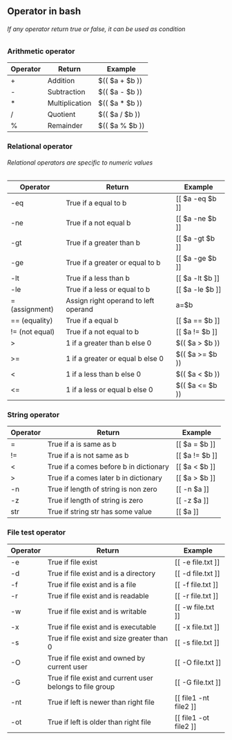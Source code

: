 ## Operator in bash
###### If any operator return true or false, it can be used as condition
### Arithmetic operator
| Operator | Return         | Example        |
|----------|----------------|----------------|
| +        | Addition       | $(( $a + $b )) |
| -        | Subtraction    | $(( $a - $b )) |
| *        | Multiplication | $(( $a * $b )) |
| /        | Quotient       | $(( $a / $b )) |
| %        | Remainder      | $(( $a % $b )) |

### Relational operator
###### Relational operators are specific to numeric values

| Operator       | Return                               | Example         |
|----------------|--------------------------------------|-----------------|
| -eq            | True if a equal to b                 | [[ $a -eq $b ]] |
| -ne            | True if a not equal b                | [[ $a -ne $b ]] |
| -gt            | True if a greater than b             | [[ $a -gt $b ]] |
| -ge            | True if a greater or equal to b      | [[ $a -ge $b ]] |
| -lt            | True if a less than b                | [[ $a -lt $b ]] |
| -le            | True if a less or equal to b         | [[ $a -le $b ]] |
| = (assignment) | Assign right operand to left operand | a=$b            |
| == (equality)  | True if a equal b                    | [[ $a == $b ]]  |
| != (not equal) | True if a not equal to b             | [[ $a != $b ]]  |
| >              | 1 if a greater than b else 0         | $(( $a > $b ))  |
| >=             | 1 if a greater or equal b else 0     | $(( $a >= $b )) |
| <              | 1 if a less than b else 0            | $(( $a < $b ))  |
| <=             | 1 if a less or equal b else 0        | $(( $a <= $b )) |

### String operator
| Operator | Return                                 | Example        |
|----------|----------------------------------------|----------------|
| =        | True if a is same as b                 | [[ $a = $b ]]  |
| !=       | True if a is not same as b             | [[ $a != $b ]] |
| <        | True if a comes before b in dictionary | [[ $a < $b ]]  |
| >        | True if a comes later b in dictionary  | [[ $a > $b ]]  |
| -n       | True if length of string is non zero   | [[ -n $a ]]    |
| -z       | True if length of string is zero       | [[ -z $a ]]    |
| str      | True if string str has some value      | [[ $a ]]       |

### File test operator
| Operator | Return                                                    | Example               |
|----------|-----------------------------------------------------------|-----------------------|
| -e       | True if file exist                                        | [[ -e file.txt ]]     |
| -d       | True if file exist and is a directory                     | [[ -d file.txt ]]     |
| -f       | True if file exist and is a file                          | [[ -f file.txt ]]     |
| -r       | True if file exist and is readable                        | [[ -r file.txt ]]     |
| -w       | True if file exist and is writable                        | [[ -w file.txt ]]     |
| -x       | True if file exist and is executable                      | [[ -x file.txt ]]     |
| -s       | True if file exist and size greater than 0                | [[ -s file.txt ]]     |
| -O       | True if file exist and owned by current user              | [[ -O file.txt ]]     |
| -G       | True if file exist and current user belongs to file group | [[ -G file.txt ]]     |
| -nt      | True if left is newer than right file                     | [[ file1 -nt file2 ]] |
| -ot      | True if left is older than right file                     | [[ file1 -ot file2 ]] |
